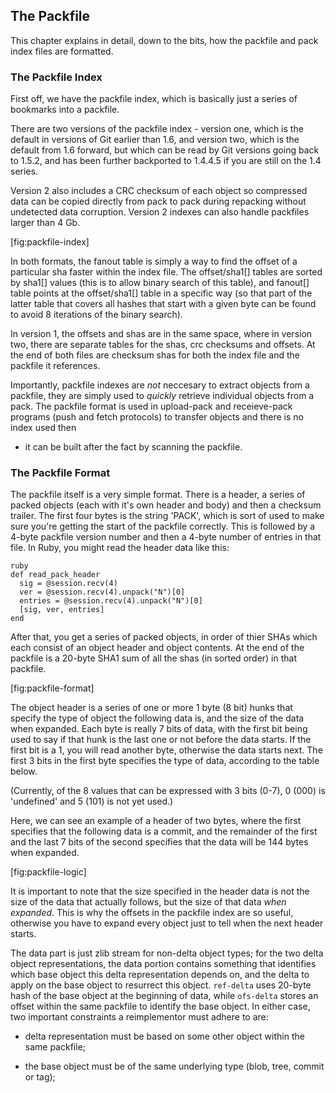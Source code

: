 ## The Packfile ##

This chapter explains in detail, down to the bits, how the packfile and 
pack index files are formatted.

### The Packfile Index ###

First off, we have the packfile index, which is basically just a series of 
bookmarks into a packfile. 

There are two versions of the packfile index - version one, which is the default
in versions of Git earlier than 1.6, and version two, which is the default
from 1.6 forward, but which can be read by Git versions going back to 1.5.2, and
has been further backported to 1.4.4.5 if you are still on the 1.4 series.

Version 2 also includes a CRC checksum of each object so compressed data 
can be copied directly from pack to pack during repacking without 
undetected data corruption.  Version 2 indexes can also handle packfiles
larger than 4 Gb.

[fig:packfile-index]

In both formats, the fanout table is simply a way to find the offset of a
particular sha faster within the index file.  The offset/sha1[]
tables are sorted by sha1[] values (this is to allow binary search of this
table), and fanout[] table points at the offset/sha1[] table in a specific
way (so that part of the latter table that covers all hashes that start
with a given byte can be found to avoid 8 iterations of the binary
search).

In version 1, the offsets and shas are in the same space, where in version two, 
there are separate tables
for the shas, crc checksums and offsets.  At the end of both files are 
checksum shas for both the index file and the packfile it references.

Importantly, packfile indexes are *not* neccesary to extract objects from
a packfile, they are simply used to *quickly* retrieve individual objects from
a pack.  The packfile format is used in upload-pack and receieve-pack programs
(push and fetch protocols) to transfer objects and there is no index used then
- it can be built after the fact by scanning the packfile.

### The Packfile Format ###

The packfile itself is a very simple format.  There is a header, a series of
packed objects (each with it's own header and body) and then a checksum trailer.
The first four bytes is the string 'PACK', which is sort of used to make sure 
you're getting the start of the packfile correctly.  This is followed by a 4-byte
packfile version number and then a 4-byte number of entries in that file.  In
Ruby, you might read the header data like this:

	ruby
	def read_pack_header
	  sig = @session.recv(4)
	  ver = @session.recv(4).unpack("N")[0]
	  entries = @session.recv(4).unpack("N")[0]
	  [sig, ver, entries]
	end

After that, you get a series of packed objects, in order of thier SHAs
which each consist of an object header and object contents.  At the end
of the packfile is a 20-byte SHA1 sum of all the shas (in sorted order) in that
packfile. 

[fig:packfile-format]

The object header is a series of one or more 1 byte (8 bit) hunks that
specify the type of object the following data is, and the size of the data
when expanded.  Each byte is really 7 bits of data, with the first bit being
used to say if that hunk is the last one or not before the data starts.  If
the first bit is a 1, you will read another byte, otherwise the data starts
next.  The first 3 bits in the first byte specifies the type of data, 
according to the table below. 

(Currently, of the 8 values that can be expressed
with 3 bits (0-7), 0 (000) is 'undefined' and 5 (101) is not yet used.)

Here, we can see an example of a header of two bytes, where the first
specifies that the following data is a commit, and the remainder of the first
and the last 7 bits of the second specifies that the data will be 144 bytes
when expanded.

[fig:packfile-logic]

It is important to note that the size specified in the header data is not 
the size of the data that actually follows, but the size of that data *when 
expanded*. This is why the offsets in the packfile index are so useful, 
otherwise you have to expand every object just to tell when the next header 
starts.

The data part is just zlib stream for non-delta object types; for the two
delta object representations, the data portion contains something that
identifies which base object this delta representation depends on, and the
delta to apply on the base object to resurrect this object.  <code>ref-delta</code>
uses 20-byte hash of the base object at the beginning of data, while
<code>ofs-delta</code> stores an offset within the same packfile to identify the base
object.  In either case, two important constraints a reimplementor must
adhere to are:

* delta representation must be based on some other object within the same
  packfile;

* the base object must be of the same underlying type (blob, tree, commit
  or tag);